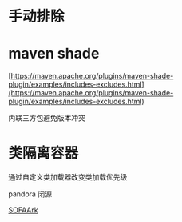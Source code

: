 # 手动排除

# maven shade
[https://maven.apache.org/plugins/maven-shade-plugin/examples/includes-excludes.html](https://maven.apache.org/plugins/maven-shade-plugin/examples/includes-excludes.html)

内联三方包避免版本冲突

# 类隔离容器
通过自定义类加载器改变类加载优先级

pandora 闭源

[SOFAArk](https://www.sofastack.tech/projects/sofa-boot/sofa-ark-readme/)
